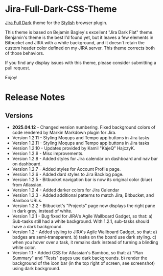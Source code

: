# Jira-Full-Dark-CSS-Theme
[Jira Full Dark][1] theme for the [Stylish][2] browser plugin.  

This theme is based on Bejamin Bagley's excellent "Jira Dark Flat" theme. Benjamin's theme is the best I'd found yet, but it leaves a few elements in Bitbucket and JIRA with a white background, and it doesn't retain the custom header color defined on my JIRA server. This theme corrects both of those behaviors.

If you find any display issues with this theme, please consider submitting a pull request.  

Enjoy!

# Release Notes

## Versions
* **2025.04.12** - Changed version numbering. Fixed background colors of code rendered by Markin Markdown plugin for Jira.
* Version 1.2.11 - Styling Moqups and Tempo app buttons in Jira tasks
* Version 1.2.11 - Styling Moqups and Tempo app buttons in Jira tasks
* Version 1.2.10 - Updates provided by Kamil "KajeQ" HajczyK.
* Version 1.2.9 - Misc improvements.
* Version 1.2.8 - Added styles for Jira calendar on dashboard and nav bar on dashboard.
* Version 1.2.7 - Added styles for Account Profile page.
* Version 1.2.6 - Added dard styles to Jira Backlog page.
* Version 1.2.5 - Bitbucket navigation bar is now its original color (blue) from Atlassian.
* Version 1.2.4 - Added darker colors for Jira Calendar
* Version 1.2.3 - Added additional patterns to match Jira, Bitbucket, and Bamboo URLs.
* Version 1.2.2 - Bitbucket's "Projects" page now displays the right pane in dark grey, instead of white.
* Version 1.2.1 - Bug fixed for JIRA's Agile Wallboard Gadget, so that:
     a) Sub-tasks still had a white background.  With 1.2.1, sub-tasks should have a dark background.
* Version 1.2 - Added styling to JIRA's Agile Wallboard Gadget, so that:
     a) badges are semi-transparent.
     b) tasks on the board use dark styling.
     c) when you hover over a task, it remains dark instead of turning a blinding white color.  
* Version 1.1 - Added CSS for Atlassian's Bamboo, so that:
     a) "Plan Summary" and "Tests" pages use dark backgrounds.
     b) render the background of the icon bar (in the top right of screen, see screenshot) using dark background.

[1]: https://userstyles.org/styles/154946/jira-full-dark
[2]: https://userstyles.org/help/stylish
